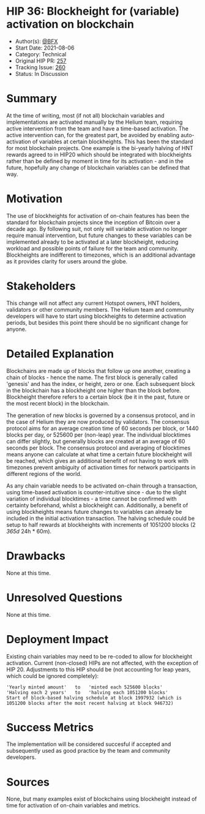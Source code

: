# HIP 36: Blockheight for (variable) activation on blockchain

- Author(s): [@BFX](http://github.com/Bx64/)
- Start Date: 2021-08-06
- Category: Technical
- Original HIP PR: [257](https://github.com/helium/HIP/pull/257)
- Tracking Issue: [260](https://github.com/helium/HIP/issues/260)
- Status: In Discussion

# Summary

At the time of writing, most (if not all) blockchain variables and implementations are activated manually by the Helium team, requiring active intervention from the team and have a time-based activation. The active intervention can, for the greatest part, be avoided by enabling auto-activation of variables at certain blockheights. This has been the standard for most blockchain projects. One example is the bi-yearly halving of HNT rewards agreed to in HIP20 which should be integrated with blockheights rather than be defined by moment in time for its activation - and in the future, hopefully any change of blockchain variables can be defined that way.

# Motivation

The use of blockheights for activation of on-chain features has been the standard for blockchain projects since the inception of Bitcoin over a decade ago. By following suit, not only will variable activation no longer require manual intervention, but future changes to these variables can be implemented already to be activated at a later blockheight, reducing workload and possible points of failure for the team and community. Blockheights are indifferent to timezones, which is an additional advantage as it provides clarity for users around the globe.

# Stakeholders

This change will not affect any current Hotspot owners, HNT holders, validators or other community members. The Helium team and community developers will have to start using blockheights to determine activation periods, but besides this point there should be no significant change for anyone.

# Detailed Explanation

Blockchains are made up of blocks that follow up one another, creating a chain of blocks - hence the name. The first block is generally called 'genesis' and has the index, or height, zero or one. Each subsequent block in the blockchain has a blockheight one higher than the block before. Blockheight therefore refers to a certain block (be it in the past, future or the most recent block) in the blockchain.

The generation of new blocks is governed by a consensus protocol, and in the case of Helium they are now produced by validators. The consensus protocol aims for an average creation time of 60 seconds per block, or 1440 blocks per day, or 525600 per (non-leap) year. The individual blocktimes can differ slightly, but generally blocks are created at an average of 60 seconds per block. The consensus protocol and averaging of blocktimes means anyone can calculate at what time a certain future blockheight will be reached, which gives an additional benefit of not having to work with timezones prevent ambiguity of activation times for network participants in different regions of the world.

As any chain variable needs to be activated on-chain through a transaction, using time-based activation is counter-intuitive since - due to the slight variation of individual blocktimes - a time cannot be confirmed with certainty beforehand, whilst a blockheight can. Additionally, a benefit of using blockheights means future changes to variables can already be included in the initial activation transaction. The halving schedule could be setup to half rewards at blockheights with increments of 1051200 blocks (2 *365d* 24h * 60m).

# Drawbacks

None at this time.

# Unresolved Questions

None at this time.

# Deployment Impact

Existing chain variables may need to be re-coded to allow for blockheight activation. Current (non-closed) HIPs are not affected, with the exception of HIP 20. Adjustments to this HIP should be (not accounting for leap years, which could be ignored completely):

```
'Yearly minted amount'   to   'minted each 525600 blocks'
'Halving each 2 years'   to   'halving each 1051200 blocks'
Start of block-based halving schedule at block 1997932 (which is 1051200 blocks after the most recent halving at block 946732)
```

# Success Metrics

The implementation will be considered succesful if accepted and subsequently used as good practice by the team and community developers.

# Sources

None, but many examples exist of blockchains using blockheight instead of time for activation of on-chain variables and metrics.
